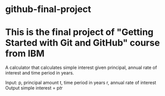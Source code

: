 # github-final-project
This is the final project of "Getting Started with Git and GitHub" course from IBM
=======================================================================================

A calculator that calculates simple interest given principal, annual rate of interest and time period in years.

Input:
   p, principal amount
   t, time period in years
   r, annual rate of interest
Output
   simple interest = p*t*r
